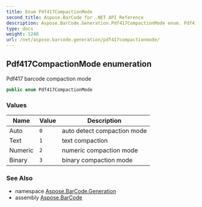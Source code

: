 ```yaml
---
title: Enum Pdf417CompactionMode
second_title: Aspose.BarCode for .NET API Reference
description: Aspose.BarCode.Generation.Pdf417CompactionMode enum. Pdf417 barcode compaction mode
type: docs
weight: 1240
url: /net/aspose.barcode.generation/pdf417compactionmode/
---
```

## Pdf417CompactionMode enumeration

Pdf417 barcode compaction mode

```csharp
public enum Pdf417CompactionMode
```

### Values

| Name | Value | Description |
| --- | --- | --- |
| Auto | `0` | auto detect compaction mode |
| Text | `1` | text compaction |
| Numeric | `2` | numeric compaction mode |
| Binary | `3` | binary compaction mode |

### See Also

* namespace [Aspose.BarCode.Generation](../../aspose.barcode.generation/)
* assembly [Aspose.BarCode](../../)


